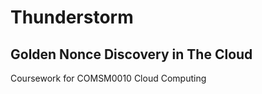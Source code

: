 # Thunderstorm

## Golden Nonce Discovery in The Cloud 

Coursework for COMSM0010 Cloud Computing


